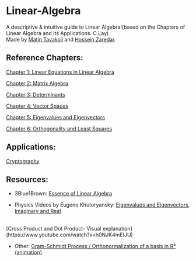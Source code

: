 # Linear-Algebra
A descriptive &amp; intuitive guide to Linear Algebra!(based on the Chapters of Linear Algebra and Its Applications. C.Lay)<br>
Made by [Matin Tavakoli](https://github.com/MatinTavakoli) and [Hossein Zaredar](https://github.com/HosseinZaredar).

## Reference Chapters:


[Chapter 1: Linear Equations in Linear Algebra](https://docs.google.com/presentation/d/1-MiRBsr_Jtu7ajdIFmQ4HnCzqAxI5aH48QLl8TXE_Pc/edit?usp=sharing)

[Chapter 2: Matrix Algebra](https://docs.google.com/presentation/d/18_ApTDMTUUDgAwreolbBsbubylR0MqzHJn0yGXEGS64/edit?usp=sharing)

[Chapter 3: Determinants](https://docs.google.com/presentation/d/1C90_e_g4zPsqEz6aQTwAQH5kYiKN9n1pbS0E9lVy8zE/edit?usp=sharing)

[Chapter 4: Vector Spaces](https://docs.google.com/presentation/d/1DcLD8qlIJzHT0ZHThPv5QH6iRcTs-BG4Wot-U_b5oA8/edit?usp=sharing)

[Chapter 5: Eigenvalues and Eigenvectors](https://docs.google.com/presentation/d/1UIv8f67JXWrheTjlap4NceU-1kLZ6zkU3pzjzyXk0rE/edit?usp=sharing)

[Chapter 6: Orthogonality and Least Squares](https://docs.google.com/presentation/d/1iQUIWw5ecNU68av1pBroSvKMI01fo0BfTNYKelsrUjQ/edit?usp=sharing)



## Applications:


[Cryptography](https://docs.google.com/presentation/d/1a1dbqlAiK1dTKj32ofR-nXLknKS916uMszEt6ru2q6s/edit?usp=sharing)


## Resources:

* 3Blue1Brown:
[Essence of Linear Algebra](https://www.youtube.com/playlist?list=PLZHQObOWTQDPD3MizzM2xVFitgF8hE_ab)


* Physics Videos by Eugene Khutoryansky:
[Eigenvalues and Eigenvectors, Imaginary and Real](https://www.youtube.com/watch?v=8F0gdO643Tc)
<br />
[Cross Product and Dot Product- Visual explanation](https://www.youtube.com/watch?v=h0NJK4mEIJU)


* Other:
[Gram-Schmidt Process / Orthonormalization of a basis in R³ (animation)](https://www.youtube.com/watch?v=Ys28-Yq21B8)
